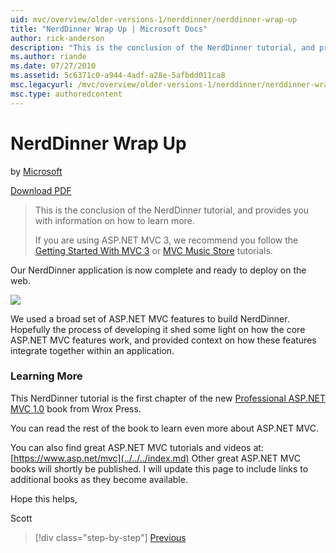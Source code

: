 ```yaml
---
uid: mvc/overview/older-versions-1/nerddinner/nerddinner-wrap-up
title: "NerdDinner Wrap Up | Microsoft Docs"
author: rick-anderson
description: "This is the conclusion of the NerdDinner tutorial, and provides you with information on how to learn more."
ms.author: riande
ms.date: 07/27/2010
ms.assetid: 5c6371c0-a944-4adf-a28e-5afbdd011ca8
msc.legacyurl: /mvc/overview/older-versions-1/nerddinner/nerddinner-wrap-up
msc.type: authoredcontent
---
```

# NerdDinner Wrap Up

by [Microsoft](https://github.com/microsoft)

[Download PDF](http://aspnetmvcbook.s3.amazonaws.com/aspnetmvc-nerdinner_v1.pdf)

> This is the conclusion of the NerdDinner tutorial, and provides you with information on how to learn more.
> 
> If you are using ASP.NET MVC 3, we recommend you follow the [Getting Started With MVC 3](../../older-versions/getting-started-with-aspnet-mvc3/cs/intro-to-aspnet-mvc-3.md) or [MVC Music Store](../../older-versions/mvc-music-store/mvc-music-store-part-1.md) tutorials.

Our NerdDinner application is now complete and ready to deploy on the web.

![](nerddinner-wrap-up/_static/image1.png)

We used a broad set of ASP.NET MVC features to build NerdDinner. Hopefully the process of developing it shed some light on how the core ASP.NET MVC features work, and provided context on how these features integrate together within an application.

### Learning More

This NerdDinner tutorial is the first chapter of the new [Professional ASP.NET MVC 1.0](https://www.amazon.com/gp/product/0470384611?ie=UTF8&amp;tag=scoblo04-20&amp;linkCode=xm2&amp;camp=1789&amp;creativeASIN=0470384611) book from Wrox Press.

You can read the rest of the book to learn even more about ASP.NET MVC.

You can also find great ASP.NET MVC tutorials and videos at: [https://www.asp.net/mvc](../../../index.md) Other great ASP.NET MVC books will shortly be published. I will update this page to include links to additional books as they become available.

Hope this helps,

Scott

> [!div class="step-by-step"]
> [Previous](enable-automated-unit-testing.md)
